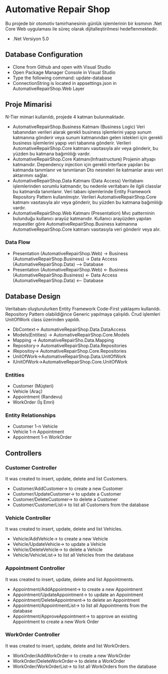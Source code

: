 # Automative Repair Shop
Bu projede bir otomotiv tamirhanesinin günlük işlemlerinin bir kısmının .Net Core Web uygulaması ile süreç olarak dijitalleştirilmesi hedeflenmektedir.
- .Net Versiyon 5.0
## Database Configuration
  - Clone from Github and open with Visual Studio
  - Open Package Manager Console in Visual Studio
  - Type the following command: update-database 
  - ConnectionString is located in appsettings.json in AutomativeRepairShop.Web Layer
  
  ## Proje Mimarisi
N-Tier mimari kullanıldı, projede 4 katman bulunmaktadır.
- AutomativeRepairShop.Business Katmanı (Business Logic)
Veri tabanından verileri alarak gerekli business işlemlerini yapıp sunum katmanına gönderir veya sunum katmanından gelen istekleri için gerekli business işlemlerini yapıp veri tabanına gönderir. Verileri AutomativeRepairShop.Core katmanı vasıtasıyla alır veya gönderir, bu yüzden bu katmana bağımlılığı vardır.
- AutomativeRepairShop.Core Katmanı(Infrastructure) 
Projenin altyapı katmanıdır. Dependency injection için gerekli interface yapıları bu katmanda tanımlanır ve tanımlanan Dto nesneleri ile katmanlar arası veri aktarımını sağlar. 
- AutomativeRepairShop.Data Katmanı (Data Access)
Veritabanı işlemlerinden sorumlu katmandır, bu nedenle veritabanı ile ilgili classlar bu katmanda tanımlanır. Veri tabanı işlemlerinde Entity Framework Repository Pattern kullanılmıştır. Verileri AutomativeRepairShop.Core katmanı vasıtasıyla alır veya gönderir, bu yüzden bu katmana bağımlılığı vardır.
- AutomativeRepairShop.Web Katmanı (Presentation)
Mvc patterninin bulunduğu kullanıcı arayüz katmanıdır. Kullanıcı arayüzden yapılan requestler göre AutomativeRepairShop.Business katmanına AutomativeRepairShop.Core katmanı vasıtasıyla veri gönderir veya alır.
### Data Flow
- Presentation (AutomativeRepairShop.Web) -> Business (AutomativeRepairShop.Business) -> Data Access (AutomativeRepairShop.Data) --> Database
- Presentation (AutomativeRepairShop.Web) <- Business (AutomativeRepairShop.Business) <- Data Access (AutomativeRepairShop.Data) <-- Database
## Database Design
Veritabanı oluşturulurken Entity Framework Code-First yaklaşımı kullanıldı. Repository Pattern olabildiğince Generic yapılmaya çalışıldı. Crud işlemleri UnitOfWork class üzerinden yapıldı.
- DbContext-> AutomativeRepairShop.Data.DataAccess
- Models(Entities) -> AutomativeRepairShop.Core.Models
- Mapping -> AutomativeRepairSho.Data.Mapping
- Repository-> AutomativeRepairShop.Data.Repositories
- IRepositoy-> AutomativeRepairShop.Core.Repositories
- UnitOfWork->AutomativeRepairShop.Data.UnitOfWork
- IUnitOfWork->AutomativeRepairShop.Core.UnitOfWork
### Entities
- Customer (Müşteri)
- Vehicle (Araç) 
- Appointment (Randevu)
- WorkOrder (İş Emri)
### Entity Relationships
- Customer 1-n Vehicle
- Vehicle 1-n Appointment
- Appointment 1-n WorkOrder
## Controllers
### Customer Controller
It was created to insert, update, delete and list Customers.
- Customer/AddCustomer-> to create a new Customer
- Customer/UpdateCustomer-> to update a Customer
- Customer/DeleteCustomer-> to delete a Customer
- Customer/CustomerList-> to list all Customers from the database
### Vehicle Controller
It was created to insert, update, delete and list Vehicles.
- Vehicle/AddVehicle-> to create a new Vehicle
- Vehicle/UpdateVehicle-> to update a Vehicle
- Vehicle/DeleteVehicle-> to delete a Vehicle
- Vehicle/VehicleList-> to list all Vehicles from the database
### Appointment Controller
It was created to insert, update, delete and list Appointments.
- Appointment/AddAppointment-> to create a new Appointment
- Appointment/UpdateAppointment-> to update an Appointment
- Appointment/DeleteAppointment-> to delete an Appointment
- Appointment/AppointmentList-> to list all Appointments from the database
- Appointment/ApproveAppointment-> to approve an existing Appointment to create a new Work Order
### WorkOrder Controller
It was created to insert, update, delete and list WorkOrders.
- WorkOrder/AddWorkOrder-> to create a new WorkOrder
- WorkOrder/DeleteWorkOrder-> to delete a WorkOrder
- WorkOrder/WorkOrderList-> to list all WorkOrders from the database
